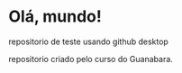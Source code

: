 # Olá, mundo!
 repositorio de teste usando github desktop


repositorio criado pelo curso do Guanabara.